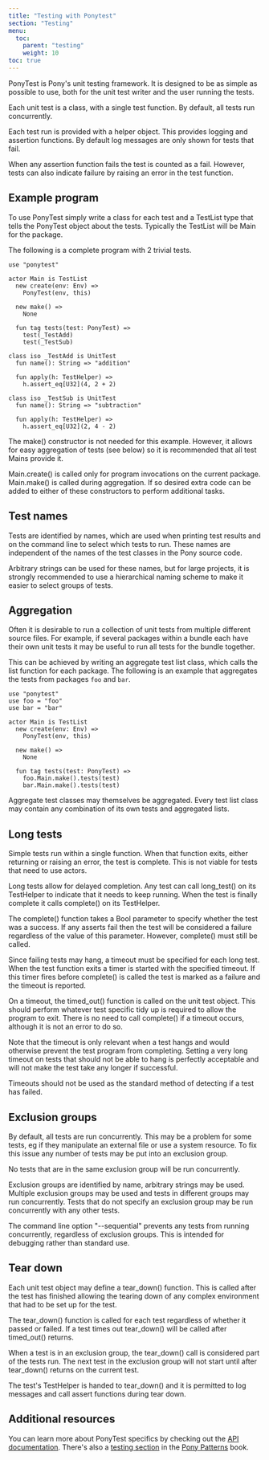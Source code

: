 ```yaml
---
title: "Testing with Ponytest"
section: "Testing"
menu:
  toc:
    parent: "testing"
    weight: 10
toc: true
---
```


PonyTest is Pony's unit testing framework. It is designed to be as simple as possible to use, both for the unit test writer and the user running the tests.

Each unit test is a class, with a single test function. By default, all tests run concurrently.

Each test run is provided with a helper object. This provides logging and assertion functions. By default log messages are only shown for tests that fail.

When any assertion function fails the test is counted as a fail. However, tests can also indicate failure by raising an error in the test function.

## Example program

To use PonyTest simply write a class for each test and a TestList type that tells the PonyTest object about the tests. Typically the TestList will be Main for the package.

The following is a complete program with 2 trivial tests.

```pony
use "ponytest"

actor Main is TestList
  new create(env: Env) =>
    PonyTest(env, this)

  new make() =>
    None

  fun tag tests(test: PonyTest) =>
    test(_TestAdd)
    test(_TestSub)

class iso _TestAdd is UnitTest
  fun name(): String => "addition"

  fun apply(h: TestHelper) =>
    h.assert_eq[U32](4, 2 + 2)

class iso _TestSub is UnitTest
  fun name(): String => "subtraction"

  fun apply(h: TestHelper) =>
    h.assert_eq[U32](2, 4 - 2)
```
 The make() constructor is not needed for this example. However, it allows for easy aggregation of tests (see below) so it is recommended that all test Mains provide it.

Main.create() is called only for program invocations on the current package. Main.make() is called during aggregation. If so desired extra code can be added to either of these constructors to perform additional tasks.

## Test names

Tests are identified by names, which are used when printing test results and on the command line to select which tests to run. These names are independent of the names of the test classes in the Pony source code.

Arbitrary strings can be used for these names, but for large projects, it is strongly recommended to use a hierarchical naming scheme to make it easier to select groups of tests.

## Aggregation

Often it is desirable to run a collection of unit tests from multiple different source files. For example, if several packages within a bundle each have their own unit tests it may be useful to run all tests for the bundle together.

This can be achieved by writing an aggregate test list class, which calls the list function for each package. The following is an example that aggregates the tests from packages `foo` and `bar`.

```pony
use "ponytest"
use foo = "foo"
use bar = "bar"

actor Main is TestList
  new create(env: Env) =>
    PonyTest(env, this)

  new make() =>
    None

  fun tag tests(test: PonyTest) =>
    foo.Main.make().tests(test)
    bar.Main.make().tests(test)
```

Aggregate test classes may themselves be aggregated. Every test list class may contain any combination of its own tests and aggregated lists.

## Long tests

Simple tests run within a single function. When that function exits, either returning or raising an error, the test is complete. This is not viable for tests that need to use actors.

Long tests allow for delayed completion. Any test can call long_test() on its TestHelper to indicate that it needs to keep running. When the test is finally complete it calls complete() on its TestHelper.

The complete() function takes a Bool parameter to specify whether the test was a success. If any asserts fail then the test will be considered a failure regardless of the value of this parameter. However, complete() must still be called.

Since failing tests may hang, a timeout must be specified for each long test. When the test function exits a timer is started with the specified timeout. If this timer fires before complete() is called the test is marked as a failure and the timeout is reported.

On a timeout, the timed_out() function is called on the unit test object. This should perform whatever test specific tidy up is required to allow the program to exit. There is no need to call complete() if a timeout occurs, although it is not an error to do so.

Note that the timeout is only relevant when a test hangs and would otherwise prevent the test program from completing. Setting a very long timeout on tests that should not be able to hang is perfectly acceptable and will not make the test take any longer if successful.

Timeouts should not be used as the standard method of detecting if a test has failed.

## Exclusion groups

By default, all tests are run concurrently. This may be a problem for some tests, eg if they manipulate an external file or use a system resource. To fix this issue any number of tests may be put into an exclusion group.

No tests that are in the same exclusion group will be run concurrently.

Exclusion groups are identified by name, arbitrary strings may be used. Multiple exclusion groups may be used and tests in different groups may run concurrently. Tests that do not specify an exclusion group may be run concurrently with any other tests.

The command line option "--sequential" prevents any tests from running concurrently, regardless of exclusion groups. This is intended for debugging rather than standard use.

## Tear down

Each unit test object may define a tear_down() function. This is called after the test has finished allowing the tearing down of any complex environment that had to be set up for the test.

The tear_down() function is called for each test regardless of whether it passed or failed. If a test times out tear_down() will be called after timed_out() returns.

When a test is in an exclusion group, the tear_down() call is considered part of the tests run. The next test in the exclusion group will not start until after tear_down() returns on the current test.

The test's TestHelper is handed to tear_down() and it is permitted to log messages and call assert functions during tear down.

## Additional resources

You can learn more about PonyTest specifics by checking out the [API documentation](https://stdlib.ponylang.io/ponytest--index/). There's also a [testing section](http://patterns.ponylang.io/testing.html) in the [Pony Patterns](http://patterns.ponylang.io/) book.
